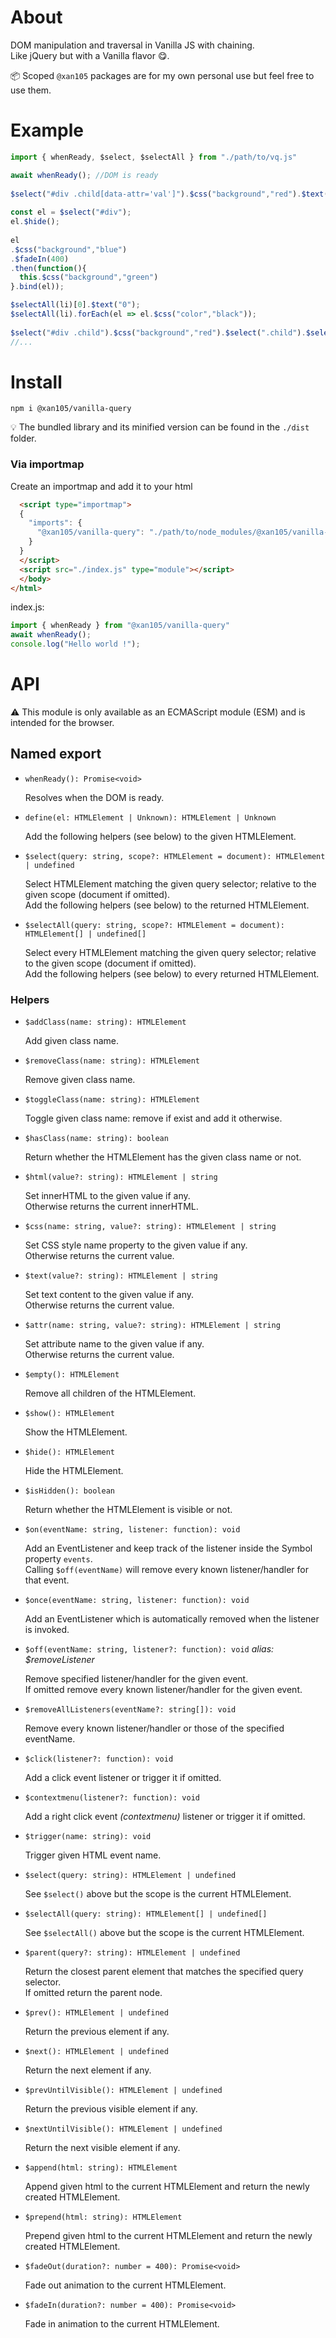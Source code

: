 About
=====

DOM manipulation and traversal in Vanilla JS with chaining.<br/>
Like jQuery but with a Vanilla flavor 😋.

📦 Scoped `@xan105` packages are for my own personal use but feel free to use them.

Example
=======

```js
import { whenReady, $select, $selectAll } from "./path/to/vq.js"

await whenReady(); //DOM is ready
  
$select("#div .child[data-attr='val']").$css("background","red").$text("Hello World");
  
const el = $select("#div");
el.$hide();
  
el
.$css("background","blue")
.$fadeIn(400)
.then(function(){ 
  this.$css("background","green") 
}.bind(el));

$selectAll(li)[0].$text("0");
$selectAll(li).forEach(el => el.$css("color","black"));
  
$select("#div .child").$css("background","red").$select(".child").$selectAll("p");
//...
```

Install
=======

```
npm i @xan105/vanilla-query
```

💡 The bundled library and its minified version can be found in the `./dist` folder.

### Via importmap

Create an importmap and add it to your html

```html
  <script type="importmap">
  {
    "imports": {
      "@xan105/vanilla-query": "./path/to/node_modules/@xan105/vanilla-query/dist/vq.min.js"
    }
  }
  </script>
  <script src="./index.js" type="module"></script>
  </body>
</html>
```

index.js:

```js
import { whenReady } from "@xan105/vanilla-query"
await whenReady();
console.log("Hello world !");
```

API
===

⚠️ This module is only available as an ECMAScript module (ESM) and is intended for the browser.

## Named export

- `whenReady(): Promise<void>`

  Resolves when the DOM is ready.
  
- `define(el: HTMLElement | Unknown): HTMLElement | Unknown`

  Add the following helpers (see below) to the given HTMLElement.

- `$select(query: string, scope?: HTMLElement = document): HTMLElement | undefined`

  Select HTMLElement matching the given query selector; relative to the given scope (document if omitted).<br/>
  Add the following helpers (see below) to the returned HTMLElement.

- `$selectAll(query: string, scope?: HTMLElement = document): HTMLElement[] | undefined[]`

  Select every HTMLElement matching the given query selector; relative to the given scope (document if omitted).<br/>
  Add the following helpers (see below) to every returned HTMLElement.

### Helpers

- `$addClass(name: string): HTMLElement`

  Add given class name.

- `$removeClass(name: string): HTMLElement`

  Remove given class name.

- `$toggleClass(name: string): HTMLElement`

  Toggle given class name: remove if exist and add it otherwise.

- `$hasClass(name: string): boolean`

  Return whether the HTMLElement has the given class name or not.

- `$html(value?: string): HTMLElement | string`

  Set innerHTML to the given value if any.<br/>
  Otherwise returns the current innerHTML.
 
- `$css(name: string, value?: string): HTMLElement | string`

  Set CSS style name property to the given value if any.<br/>
  Otherwise returns the current value.

- `$text(value?: string): HTMLElement | string`

  Set text content to the given value if any.<br/>
  Otherwise returns the current value.

- `$attr(name: string, value?: string): HTMLElement | string`

  Set attribute name to the given value if any.<br/>
  Otherwise returns the current value.

- `$empty(): HTMLElement`

  Remove all children of the HTMLElement.

- `$show(): HTMLElement`

  Show the HTMLElement.

- `$hide(): HTMLElement`

  Hide the HTMLElement.

- `$isHidden(): boolean`

  Return whether the HTMLElement is visible or not.

- `$on(eventName: string, listener: function): void`

  Add an EventListener and keep track of the listener inside the Symbol property `events`.<br/>
  Calling `$off(eventName)` will remove every known listener/handler for that event.

- `$once(eventName: string, listener: function): void`

  Add an EventListener which is automatically removed when the listener is invoked.

- `$off(eventName: string, listener?: function): void`
  _alias: $removeListener_
  
  Remove specified listener/handler for the given event.<br/>
  If omitted remove every known listener/handler for the given event.
  
- `$removeAllListeners(eventName?: string[]): void`

  Remove every known listener/handler or those of the specified eventName.

- `$click(listener?: function): void`
  
  Add a click event listener or trigger it if omitted.

- `$contextmenu(listener?: function): void`

  Add a right click event _(contextmenu)_ listener or trigger it if omitted.

- `$trigger(name: string): void`

  Trigger given HTML event name.
  
- `$select(query: string): HTMLElement | undefined`

  See `$select()` above but the scope is the current HTMLElement.

- `$selectAll(query: string): HTMLElement[] | undefined[]`

  See `$selectAll()` above but the scope is the current HTMLElement.

- `$parent(query?: string): HTMLElement | undefined`

  Return the closest parent element that matches the specified query selector.<br/>
  If omitted return the parent node.

- `$prev(): HTMLElement | undefined`

  Return the previous element if any.

- `$next(): HTMLElement | undefined`

  Return the next element if any.

- `$prevUntilVisible(): HTMLElement | undefined`

  Return the previous visible element if any.

- `$nextUntilVisible(): HTMLElement | undefined`

  Return the next visible element if any.

- `$append(html: string): HTMLElement`

  Append given html to the current HTMLElement and return the newly created HTMLElement.

- `$prepend(html: string): HTMLElement`

  Prepend given html to the current HTMLElement and return the newly created HTMLElement.

- `$fadeOut(duration?: number = 400): Promise<void>`

  Fade out animation to the current HTMLElement.

- `$fadeIn(duration?: number = 400): Promise<void>`

  Fade in animation to the current HTMLElement.